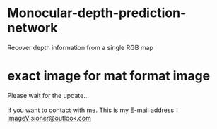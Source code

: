 # Monocular-depth-prediction-network
Recover depth information from a single RGB map


# exact image for mat format image


Please wait for the update...


If you want to contact with me.
This is my E-mail address： ImageVisioner@outlook.com
